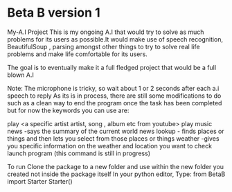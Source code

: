 # Beta B version 1
My-A.I Project
This is my ongoing A.I that would try to solve as much problems for its users as possible.It would make use of speech recognition, BeautifulSoup , parsing amongst other things to  try to solve real life problems and make life comfortable for its users.

The goal is to eventually make it a full fledged project that would be a full blown A.I 

Note: The microphone is tricky, so wait about 1 or 2 seconds after each a.i speech to reply
As its is in process, there are still some modifications to do such as a clean way to end the program once the task has been completed but for now the keywords you can use are:

play <a specific artist artist, song , album etc from youtube>
play music
news -says the summary of the current world news
lookup - finds places or things and then lets you select from those places or things
weather -gives you specific information on the weather and location you want to check
launch program (this command is still in progress)


To run 
Clone the package to a new folder and use within the new folder you created not inside the package itself 
In your python editor,
Type:
  from BetaB import Starter
  Starter()
        
